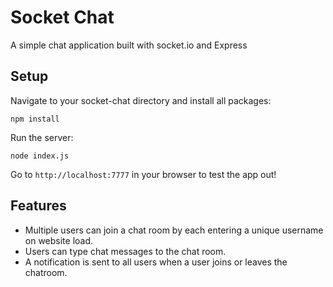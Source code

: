 # Socket Chat
A simple chat application built with socket.io and Express

## Setup

Navigate to your socket-chat directory and install all packages:

```
npm install
```

Run the server:

```
node index.js
```

Go to `http://localhost:7777` in your browser to test the app out!

## Features

- Multiple users can join a chat room by each entering a unique username
on website load.
- Users can type chat messages to the chat room.
- A notification is sent to all users when a user joins or leaves
the chatroom.